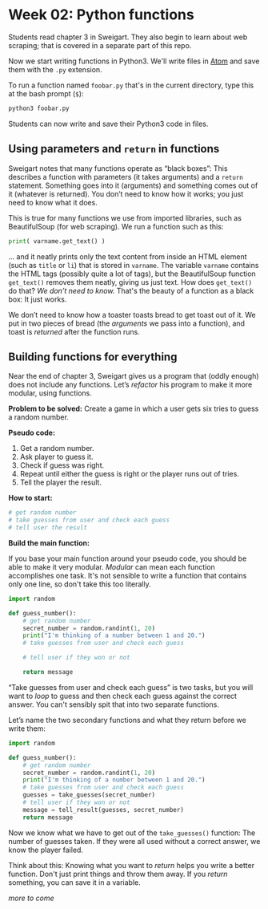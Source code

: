 # Week 02: Python functions

Students read chapter 3 in Sweigart. They also begin to learn about web scraping; that is covered in a separate part of this repo.

Now we start writing functions in Python3. We'll write files in [Atom](https://atom.io/) and save them with the `.py` extension.

To run a function named `foobar.py` that's in the current directory, type this at the bash prompt (`$`):

```bash
python3 foobar.py
```

Students can now write and save their Python3 code in files.

## Using parameters and `return` in functions

Sweigart notes that many functions operate as “black boxes”: This describes a function with parameters (it takes arguments) and a `return` statement. Something goes into it (arguments) and something comes out of it (whatever is returned). You don’t need to know how it works; you just need to know what it does.

This is true for many functions we use from imported libraries, such as BeautifulSoup (for web scraping). We run a function such as this:

```python
print( varname.get_text() )
```

... and it neatly prints only the text content from inside an HTML element (such as `title` or `li`) that is stored in `varname`. The variable `varname` contains the HTML tags (possibly quite a lot of tags), but the BeautifulSoup function `get_text()` removes them neatly, giving us just text. How does `get_text()` do that? *We don’t need to know.* That's the beauty of a function as a black box: It just works.

We don’t need to know how a toaster toasts bread to get toast out of it. We put in two pieces of bread (the *arguments* we pass into a function), and toast is *returned* after the function runs.

## Building functions for everything

Near the end of chapter 3, Sweigart gives us a program that (oddly enough) does not include any functions. Let’s *refactor* his program to make it more modular, using functions.

**Problem to be solved:** Create a game in which a user gets six tries to guess a random number.

**Pseudo code:**

1. Get a random number.
2. Ask player to guess it.
3. Check if guess was right.
4. Repeat until either the guess is right or the player runs out of tries.
5. Tell the player the result.

**How to start:**

```python
# get random number
# take guesses from user and check each guess
# tell user the result
```

**Build the main function:**

If you base your main function around your pseudo code, you should be able to make it very modular. *Modular* can mean each function accomplishes one task. It's not sensible to write a function that contains only one line, so don't take this too literally.

```python
import random

def guess_number():
    # get random number
    secret_number = random.randint(1, 20)
    print("I'm thinking of a number between 1 and 20.")
    # take guesses from user and check each guess

    # tell user if they won or not

    return message
```

“Take guesses from user and check each guess” is two tasks, but you will want to *loop* to guess and then check each guess against the correct answer. You can't sensibly spit that into two separate functions.

Let’s name the two secondary functions and what they return before we write them:

```python
import random

def guess_number():
    # get random number
    secret_number = random.randint(1, 20)
    print("I'm thinking of a number between 1 and 20.")
    # take guesses from user and check each guess
    guesses = take_guesses(secret_number)
    # tell user if they won or not
    message = tell_result(guesses, secret_number)
    return message
```

Now we know what we have to get out of the `take_guesses()` function: The number of guesses taken. If they were all used without a correct answer, we know the player failed.

Think about this: Knowing what you want to *return* helps you write a better function. Don't just print things and throw them away. If you *return* something, you can save it in a variable.

*more to come* 
